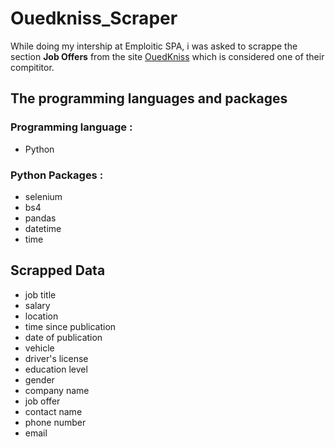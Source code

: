# Ouedkniss_Scraper
While doing my intership at Emploitic SPA, i was asked to scrappe the section **Job Offers** from the site [OuedKniss](https://www.ouedkniss.com/emploi_offres) which is considered one of their compititor.

##  The programming languages and packages
### Programming language :
- Python
### Python Packages :
- selenium
- bs4
- pandas
- datetime
- time

## Scrapped Data
- job title
- salary
- location
- time since publication
- date of publication
- vehicle
- driver's license
- education level
- gender
- company name
- job offer
- contact name
- phone number
- email
